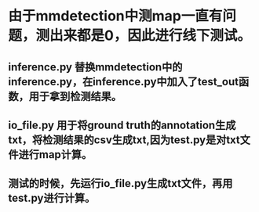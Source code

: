 # 由于mmdetection中测map一直有问题，测出来都是0，因此进行线下测试。
## inference.py 替换mmdetection中的inference.py，在inference.py中加入了test_out函数，用于拿到检测结果。
## io_file.py 用于将ground truth的annotation生成txt，将检测结果的csv生成txt,因为test.py是对txt文件进行map计算。
## 测试的时候，先运行io_file.py生成txt文件，再用test.py进行计算。
